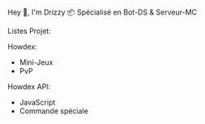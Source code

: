 Hey 👋, I'm Drizzy
📦 Spécialisé en Bot-DS & Serveur-MC

Listes Projet:

Howdex:

- Mini-Jeux
- PvP

Howdex API:

- JavaScript
- Commande spéciale 
